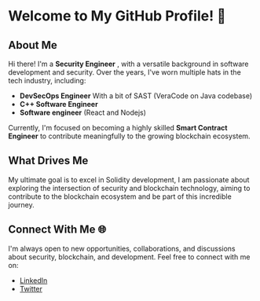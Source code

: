 # Welcome to My GitHub Profile! 👋

## About Me

Hi there! I'm a **Security Engineer** , with a versatile background in software development and security. Over the years, I've worn multiple hats in the tech industry, including:

- **DevSecOps Engineer**     With a bit of SAST (VeraCode on Java codebase)
- **C++ Software Engineer** 
- **Software engineer**     (React and Nodejs)  

Currently, I'm focused on becoming a highly skilled **Smart Contract Engineer** to contribute meaningfully to the growing blockchain ecosystem. 

## What Drives Me

My ultimate goal is to excel in Solidity development, I am passionate about exploring the intersection of security and blockchain technology, aiming to contribute to the blockchain ecosystem and be part of this incredible journey.

## Connect With Me 🌐

I'm always open to new opportunities, collaborations, and discussions about security, blockchain, and development. Feel free to connect with me on:

- [LinkedIn](https://www.linkedin.com/in/yassine-ferhane/)  
- [Twitter](https://x.com/solidi_Toki)
